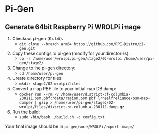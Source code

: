 # Pi-Gen
## Generate 64bit Raspberry Pi WROLPi image

1. Checkout pi-gen (64 bit):
   * `git clone --branch arm64 https://github.com/RPI-Distro/pi-gen.git`
2. Copy these configs to pi-gen (modify for your directories):
   * `cp -r /home/user/wrolpi/pi-gen/stage2/02-wrolpi /home/user/pi-gen/stage2/`
3. Change to the pi-gen directory:
   * `cd /home/user/pi-gen`
4. Create directory for files:
   * `mkdir stage2/02-wrolpi/files`
5. Convert a map PBF file to your initial map DB dump:
   * `docker run --rm -v /home/user/district-of-columbia-230111.osm.pbf:/data/region.osm.pbf lrnselfreliance/osm-map-dumper | gzip > /home/user/pi-gen/stage2/02-wrolpi/files/district-of-columbia-230111.dump.gz`
6. Run the build:
   * `sudo /bin/bash ./build.sh -c config.txt`

Your final image should be in `pi-gen/work/WROLPi/export-image/`
